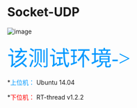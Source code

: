 # Socket-UDP
![image](https://github.com/ScienceXChina/Socket-UDP/blob/master/Test_UDP_with_RT-thread.gif)

<font color=#0099ff size=16 face="黑体">该测试环境-></font>

*<font color=#0099ff face="黑体">上位机：</font>
Ubuntu 14.04

*<font color=red face="黑体">下位机：</font>
RT-thread v1.2.2
